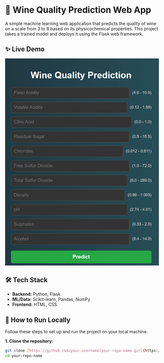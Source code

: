 # 🍷 Wine Quality Prediction Web App

A simple machine learning web application that predicts the quality of wine on a scale from 3 to 8 based on its physicochemical properties. This project takes a trained model and deploys it using the Flask web framework.

## ✨ Live Demo

![Screenshot of the Wine Quality Prediction App](screenshot.PNG)

## 🛠️ Tech Stack

- **Backend:** Python, Flask
- **ML/Data:** Scikit-learn, Pandas, NumPy
- **Frontend:** HTML, CSS

## 🚀 How to Run Locally

Follow these steps to set up and run the project on your local machine.

**1. Clone the repository:**
```bash
git clone [https://github.com/your-username/your-repo-name.git](https://github.com/your-username/your-repo-name.git)
cd your-repo-name

